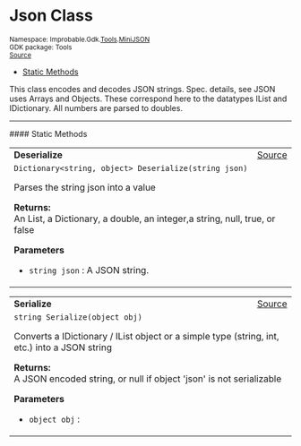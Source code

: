 
# Json Class
<sup>
Namespace: Improbable.Gdk.<a href="{{urlRoot}}/api/tools-index">Tools</a>.<a href="{{urlRoot}}/api/tools/mini-json-index">MiniJSON</a><br/>
GDK package: Tools<br/>
<a href="https://www.github.com/spatialos/gdk-for-unity/blob/180a1fc2/workers/unity/Packages/io.improbable.gdk.tools/MiniJson.cs/#L79">Source</a>
<style>
a code {
                    padding: 0em 0.25em!important;
}
code {
                    background-color: #ffffff!important;
}
</style>
</sup>
<nav id="pageToc" class="page-toc"><ul><li><a href="#static-methods">Static Methods</a>
</ul></nav>

</p>



<p>This class encodes and decodes JSON strings. Spec. details, see  JSON uses Arrays and Objects. These correspond here to the datatypes IList and IDictionary. All numbers are parsed to doubles. </p>











</p>
<hr style="width:100%; border-top-color:#d8d8d8" />
#### Static Methods


</p>




<table width="100%">
    <tr>
        <td style="border-right:none"><a id="deserialize-string"></a><b>Deserialize</b></td>
        <td style="border-left:none; text-align:right"><a href="https://www.github.com/spatialos/gdk-for-unity/blob/180a1fc2/workers/unity/Packages/io.improbable.gdk.tools/MiniJson.cs/#L86">Source</a></td>
    </tr>
    <tr>
        <td colspan="2">
<code>Dictionary&lt;string, object&gt; Deserialize(string json)</code></p>
Parses the string json into a value 
</p><b>Returns:</b></br>An List<object>, a Dictionary<string, object>, a double, an integer,a string, null, true, or false

</p>

<b>Parameters</b>

<ul>
<li><code>string json</code> : A JSON string.</li>
</ul>





</td>
    </tr>
</table>


<table width="100%">
    <tr>
        <td style="border-right:none"><a id="serialize-object"></a><b>Serialize</b></td>
        <td style="border-left:none; text-align:right"><a href="https://www.github.com/spatialos/gdk-for-unity/blob/180a1fc2/workers/unity/Packages/io.improbable.gdk.tools/MiniJson.cs/#L445">Source</a></td>
    </tr>
    <tr>
        <td colspan="2">
<code>string Serialize(object obj)</code></p>
Converts a IDictionary / IList object or a simple type (string, int, etc.) into a JSON string 
</p><b>Returns:</b></br>A JSON encoded string, or null if object 'json' is not serializable

</p>

<b>Parameters</b>

<ul>
<li><code>object obj</code> : </li>
</ul>





</td>
    </tr>
</table>







